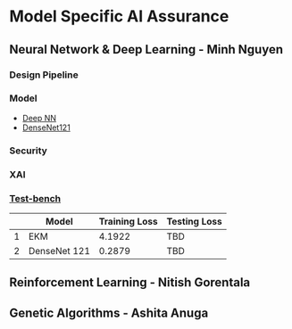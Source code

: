 # Model Specific AI Assurance 

## Neural Network & Deep Learning - Minh Nguyen

### Design Pipeline
### Model
- [Deep NN](https://github.com/AI-VTRC/MSA/blob/neural_network/nn/model/pathology_dataset/utils/model/ekm.py)
- [DenseNet121](https://github.com/AI-VTRC/MSA/blob/neural_network/nn/model/pathology_dataset/utils/model/dense_net.py)
### Security

### XAI

### [Test-bench](https://github.com/AI-VTRC/MSA/blob/neural_network/nn/model/pathology_dataset/train_result.txt)
|    	| Model	       | Training Loss | Testing Loss |
|---	|---	       |---	           |---	          |
|   1	| EKM  	       | 4.1922        | TBD  	      |
|   2	| DenseNet 121 | 0.2879  	   | TBD  	      |

## Reinforcement Learning - Nitish Gorentala

## Genetic Algorithms - Ashita Anuga